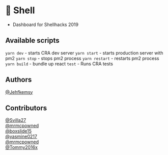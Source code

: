 # :shell: Shell

- Dashboard for Shellhacks 2019

## Available scripts

`yarn dev` - starts CRA dev server
`yarn start` - starts production server with pm2
`yarn stop` - stops pm2 process
`yarn restart` - restarts pm2 process
`yarn build` - bundle up react
`test` - Runs CRA tests

## Authors

[@Jehfkemsy](https://github.com/jehfkemsy)

## Contributors

[@Svilla27](https://github.com/Svilla27)<br/>
[@mrmcpowned](https://github.com/mrmcpowned)<br/>
[@boxslide15](https://github.com/boxslide15)<br/>
[@yasmine0217](https://github.com/yasmine0217)<br/>
[@mrmcpowned](https://github.com/mrmcpowned)<br/>
[@Tommy2016x](https://github.com/Tommy2016x)
